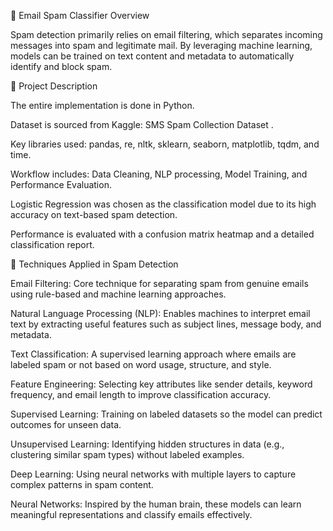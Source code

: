 📧 Email Spam Classifier
Overview

Spam detection primarily relies on email filtering, which separates incoming messages into spam and legitimate mail. By leveraging machine learning, models can be trained on text content and metadata to automatically identify and block spam.

🔹 Project Description

The entire implementation is done in Python.

Dataset is sourced from Kaggle: SMS Spam Collection Dataset
.

Key libraries used: pandas, re, nltk, sklearn, seaborn, matplotlib, tqdm, and time.

Workflow includes: Data Cleaning, NLP processing, Model Training, and Performance Evaluation.

Logistic Regression was chosen as the classification model due to its high accuracy on text-based spam detection.

Performance is evaluated with a confusion matrix heatmap and a detailed classification report.

🔹 Techniques Applied in Spam Detection

Email Filtering: Core technique for separating spam from genuine emails using rule-based and machine learning approaches.

Natural Language Processing (NLP): Enables machines to interpret email text by extracting useful features such as subject lines, message body, and metadata.

Text Classification: A supervised learning approach where emails are labeled spam or not based on word usage, structure, and style.

Feature Engineering: Selecting key attributes like sender details, keyword frequency, and email length to improve classification accuracy.

Supervised Learning: Training on labeled datasets so the model can predict outcomes for unseen data.

Unsupervised Learning: Identifying hidden structures in data (e.g., clustering similar spam types) without labeled examples.

Deep Learning: Using neural networks with multiple layers to capture complex patterns in spam content.

Neural Networks: Inspired by the human brain, these models can learn meaningful representations and classify emails effectively.